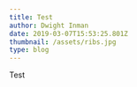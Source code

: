 ```yaml
---
title: Test
author: Dwight Inman
date: 2019-03-07T15:53:25.801Z
thumbnail: /assets/ribs.jpg
type: blog
---
```

Test
